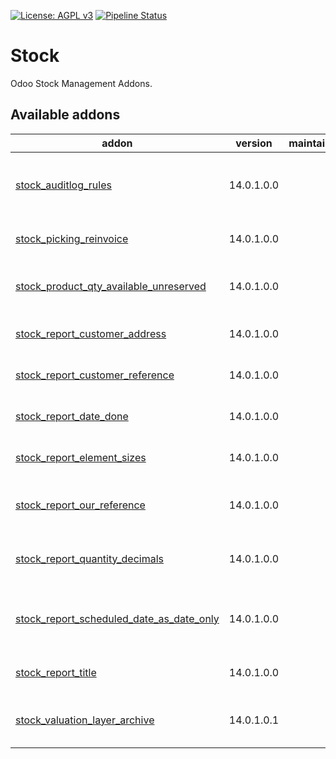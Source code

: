 [![License: AGPL v3](https://img.shields.io/badge/License-AGPL%20v3-blue.svg)](https://www.gnu.org/licenses/agpl-3.0)
[![Pipeline Status](https://gitlab.com/tawasta/odoo/stock/badges/14.0-dev/pipeline.svg)](https://gitlab.com/tawasta/odoo/stock/-/pipelines/)

# Stock

Odoo Stock Management Addons.

[//]: # "addons"

## Available addons

| addon                                                                                 | version    | maintainers | summary                                                            |
| ------------------------------------------------------------------------------------- | ---------- | ----------- | ------------------------------------------------------------------ |
| [stock_auditlog_rules](stock_auditlog_rules/)                                         | 14.0.1.0.0 |             | Adds audit log rules for stock.warehouse and stock.location        |
| [stock_picking_reinvoice](stock_picking_reinvoice/)                                   | 14.0.1.0.0 |             | Allow making invoices from stock pickings                          |
| [stock_product_qty_available_unreserved](stock_product_qty_available_unreserved/)     | 14.0.1.0.0 |             | Add unreserved available (on hand - reserved)                      |
| [stock_report_customer_address](stock_report_customer_address/)                       | 14.0.1.0.0 |             | Stock Report Customer Address                                      |
| [stock_report_customer_reference](stock_report_customer_reference/)                   | 14.0.1.0.0 |             | Stock Report Customer Reference                                    |
| [stock_report_date_done](stock_report_date_done/)                                     | 14.0.1.0.0 |             | Stock Picking Report Date of Transfer                              |
| [stock_report_element_sizes](stock_report_element_sizes/)                             | 14.0.1.0.0 |             | Stock Report element size changes                                  |
| [stock_report_our_reference](stock_report_our_reference/)                             | 14.0.1.0.0 |             | Stock Picking and Delivery Slip Report Our Reference               |
| [stock_report_quantity_decimals](stock_report_quantity_decimals/)                     | 14.0.1.0.0 |             | Modifications to Stock Reports' decimal precision                  |
| [stock_report_scheduled_date_as_date_only](stock_report_scheduled_date_as_date_only/) | 14.0.1.0.0 |             | Stock Picking and Delivery Slip Report Scheduled Date as Date only |
| [stock_report_title](stock_report_title/)                                             | 14.0.1.0.0 |             | Stock Picking and Delivery Slip Report Title                       |
| [stock_valuation_layer_archive](stock_valuation_layer_archive/)                       | 14.0.1.0.1 |             | Allows archiving inventory valuation records                       |

[//]: # "end addons"
